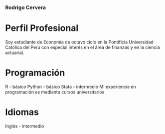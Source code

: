 ### Rodrigo Cervera

# Perfil Profesional
Soy estudiante de Economía de octavo ciclo en la Pontificia Universidad Católica del Perú con especial interés en el área de finanzas y en la ciencia actuarial.

# Programación
R - básico
Python - básico
Stata - intermedio
Mi experiencia en programación es mediante cursos universitarios

# Idiomas
Inglés - intermedio
